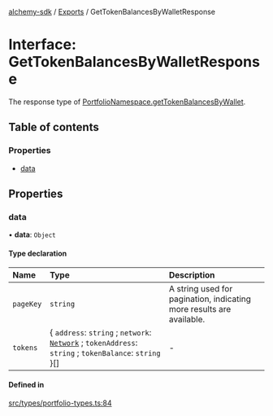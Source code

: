 [alchemy-sdk](../README.md) / [Exports](../modules.md) / GetTokenBalancesByWalletResponse

# Interface: GetTokenBalancesByWalletResponse

The response type of [PortfolioNamespace.getTokenBalancesByWallet](../classes/PortfolioNamespace.md#gettokenbalancesbywallet).

## Table of contents

### Properties

- [data](GetTokenBalancesByWalletResponse.md#data)

## Properties

### data

• **data**: `Object`

#### Type declaration

| Name | Type | Description |
| :------ | :------ | :------ |
| `pageKey` | `string` | A string used for pagination, indicating more results are available. |
| `tokens` | { `address`: `string` ; `network`: [`Network`](../enums/Network.md) ; `tokenAddress`: `string` ; `tokenBalance`: `string`  }[] | - |

#### Defined in

[src/types/portfolio-types.ts:84](https://github.com/alchemyplatform/alchemy-sdk-js/blob/873c9882/src/types/portfolio-types.ts#L84)
